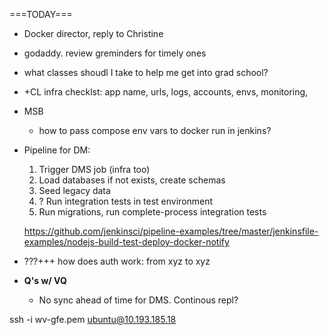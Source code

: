 ===TODAY===
- Docker director, reply to Christine
- godaddy. review greminders for timely ones


- what classes shoudl I take to help me get into grad school?


- +CL infra checklst: app name, urls, logs, accounts, envs, monitoring,
- MSB
    - how to pass compose env vars to docker run in jenkins?

- Pipeline for DM:
    1. Trigger DMS job (infra too)
    1. Load databases if not exists, create schemas
    1. Seed legacy data
    1. ? Run integration tests in test environment
    1. Run migrations, run complete-process integration tests

    https://github.com/jenkinsci/pipeline-examples/tree/master/jenkinsfile-examples/nodejs-build-test-deploy-docker-notify

- ???+++ how does auth work: from xyz to xyz


- **Q's w/ VQ**
    - No sync ahead of time for DMS. Continous repl?


ssh -i wv-gfe.pem ubuntu@10.193.185.18
